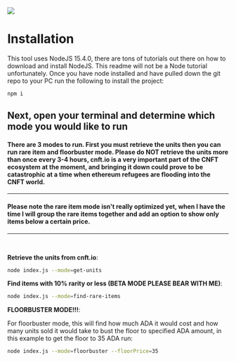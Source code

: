 <img src="https://cardanocity.io/static/media/cardanocity_logo.66fd0067.svg" style="display: flex; margin: auto"/>

# Installation

This tool uses NodeJS 15.4.0, there are tons of tutorials out there on how to download and install NodeJS.
This readme will not be a Node tutorial unfortunately. Once you have node installed and have pulled down the git repo to your PC run the following to install the project:

```bash
npm i
```

## **Next, open your terminal and determine which mode you would like to run**

#### There are 3 modes to run. First you must retrieve the units then you can run rare item and floorbuster mode. Please do NOT retrieve the units more than once every 3-4 hours, cnft.io is a very important part of the CNFT ecosystem at the moment, and bringing it down could prove to be catastrophic at a time when ethereum refugees are flooding into the CNFT world.

<hr>

#### Please note the rare item mode isn't really optimized yet, when I have the time I will group the rare items together and add an option to show only items below a certain price.

<hr>

<br>

**Retrieve the units from cnft.io**:

```bash
node index.js --mode=get-units
```

**Find items with 10% rarity or less (BETA MODE PLEASE BEAR WITH ME)**:

```bash
node index.js --mode=find-rare-items
```

**FLOORBUSTER MODE!!!**:

For floorbuster mode, this will find how much ADA it would cost and how many units sold it would take to bust the floor to specified ADA amount, in this example to get the floor to 35 ADA run:

```bash
node index.js --mode=floorbuster --floorPrice=35
```
